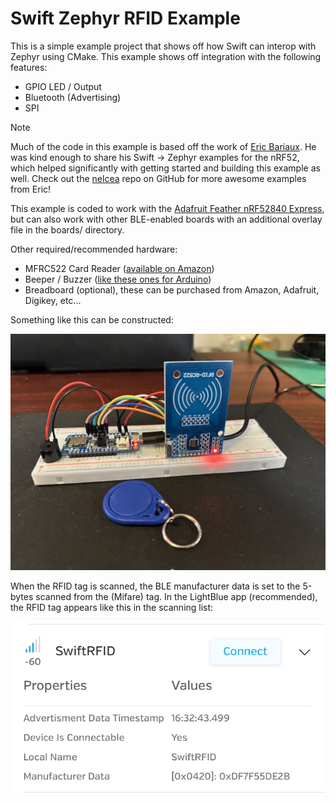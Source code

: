 # Swift Zephyr RFID Example

This is a simple example project that shows off how Swift can interop with Zephyr using CMake. This example shows off integration with the following features:

- GPIO LED / Output
- Bluetooth (Advertising)
- SPI

> [!NOTE]
> Much of the code in this example is based off the work of [Eric Bariaux](https://www.ericbariaux.com/). He was kind enough to share his Swift -> Zephyr examples for the nRF52, which helped significantly with getting started and building this example as well. Check out the [nelcea](https://github.com/nelcea) repo on GitHub for more awesome examples from Eric!

This example is coded to work with the [Adafruit Feather nRF52840 Express](https://docs.zephyrproject.org/latest/boards/adafruit/feather_nrf52840/doc/index.html), but can also work with other BLE-enabled boards with an additional overlay file in the boards/ directory.

Other required/recommended hardware:

- MFRC522 Card Reader ([available on Amazon](https://www.amazon.com/mfrc522/s?k=mfrc522))
- Beeper / Buzzer ([like these ones for Arduino](https://www.amazon.com/Cylewet-Electronic-Magnetic-Continuous-Arduino/dp/B01N7NHSY6/ref=sr_1_3?crid=1S4NKFVKHYDJR&dib=eyJ2IjoiMSJ9.-8FtNMfHU_VTc9hGqdmX2KVN9UWUcC3HtnXNezyEx6SmfXSz7L8lO02t-zpWGerHkr9oIr6K2a2RKdLa4CKBFdvt327jBtZrtaGYikjXlSSIyl0MHkNJuStaDi0Hh8-uGbRYsi6VFnjWwXmAQAoFVnPVSsp589Zn7OfByAIp4aQG9yWXzZjy1QifxkrIQY5IW-BjNI2PTqHtJI5PPl_zlyFMroF4qdZQ7US7AoPgZ1g.3wjaIodJkb0SLtDW7zGm95aMLlp8qY3q4pqzQP2Zoak&dib_tag=se&keywords=buzzer+embedded&qid=1746564542&sprefix=buzzer+embedde%2Caps%2C122&sr=8-3))
- Breadboard (optional), these can be purchased from Amazon, Adafruit, Digikey, etc...

Something like this can be constructed:

![Sample Hardware Setup for the Swift Zephyr RFID Example](images/sample-setup.jpg "Sample Setup")

When the RFID tag is scanned, the BLE manufacturer data is set to the 5-bytes scanned from the (Mifare) tag. In the LightBlue app (recommended), the RFID tag appears like this in the scanning list:

![RFID in manufacturer data of SwiftRFID peripheral](images/swift-rfid-lightblue.jpg "SwiftRFID Advertising in LightBlue")
